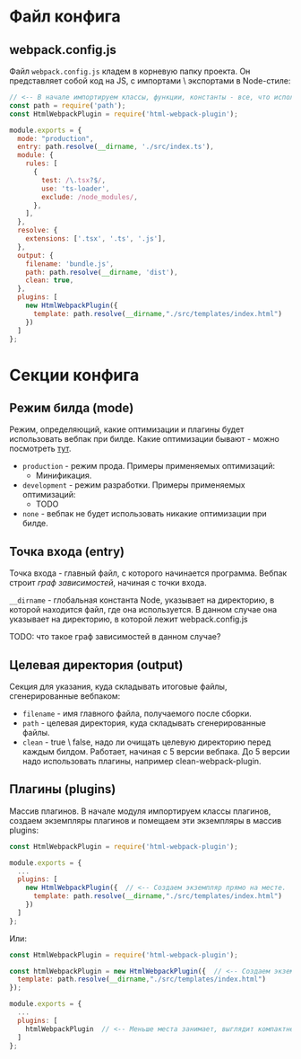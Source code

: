 # Файл конфига

## webpack.config.js

Файл `webpack.config.js` кладем в корневую папку проекта. Он представляет собой код на JS, с импортами \ экспортами в Node-стиле:

```javascript
// <-- В начале импортируем классы, функции, константы - все, что используется далее в коде
const path = require('path');
const HtmlWebpackPlugin = require('html-webpack-plugin');

module.exports = {
  mode: "production",
  entry: path.resolve(__dirname, './src/index.ts'),
  module: {
    rules: [
      {
        test: /\.tsx?$/,
        use: 'ts-loader',
        exclude: /node_modules/,
      },
    ],
  },
  resolve: {
    extensions: ['.tsx', '.ts', '.js'],
  },
  output: {
    filename: 'bundle.js',
    path: path.resolve(__dirname, 'dist'),
    clean: true,
  },
  plugins: [
    new HtmlWebpackPlugin({
      template: path.resolve(__dirname,"./src/templates/index.html")
    })
  ]
};
```

# Секции конфига

## Режим билда (mode)

Режим, определяющий, какие оптимизации и плагины будет использовать вебпак при билде. Какие оптимизации бывают - можно посмотреть [тут](https://webpack.js.org/configuration/optimization/).

* `production` - режим прода. Примеры применяемых оптимизаций:
  * Минификация.
* `development` - режим разработки. Примеры применяемых оптимизаций:
  * TODO
* `none` - вебпак не будет использовать никакие оптимизации при билде.

## Точка входа (entry)

Точка входа - главный файл, с которого начинается программа. Вебпак строит *граф зависимостей*, начиная с точки входа.

`__dirname` - глобальная константа Node, указывает на директорию, в которой находится файл, где она используется. В данном случае она указывает на директорию, в которой лежит webpack.config.js

TODO: что такое граф зависимостей в данном случае?

## Целевая директория (output)

Секция для указания, куда складывать итоговые файлы, сгенерированные вебпаком:

* `filename` - имя главного файла, получаемого после сборки.
* `path` - целевая директория, куда складывать сгенерированные файлы.
* `clean` - true \ false, надо ли очищать целевую директорию перед каждым билдом. Работает, начиная с 5 версии вебпака. До 5 версии надо использовать плагины, например clean-webpack-plugin.

## Плагины (plugins)

Массив плагинов. В начале модуля импортируем классы плагинов, создаем экземпляры плагинов и помещаем эти экземпляры в массив plugins:

```javascript
const HtmlWebpackPlugin = require('html-webpack-plugin');

module.exports = {
  ...
  plugins: [
    new HtmlWebpackPlugin({  // <-- Создаем экземпляр прямо на месте.
      template: path.resolve(__dirname,"./src/templates/index.html")
    })
  ]
};
```

Или:

```javascript
const HtmlWebpackPlugin = require('html-webpack-plugin');

const htmlWebpackPlugin = new HtmlWebpackPlugin({  // <-- Создаем экземпляр заранее.
  template: path.resolve(__dirname,"./src/templates/index.html")
});

module.exports = {
  ...
  plugins: [
    htmlWebpackPlugin  // <-- Меньше места занимает, выглядит компактнее.
  ]
};
```

